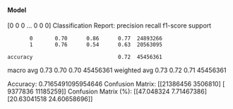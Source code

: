 #### Model
[0 0 0 ... 0 0 0]
Classification Report:
              precision    recall  f1-score   support

           0       0.70      0.86      0.77  24893266
           1       0.76      0.54      0.63  20563095

    accuracy                           0.72  45456361
   macro avg       0.73      0.70      0.70  45456361
weighted avg       0.73      0.72      0.71  45456361

Accuracy: 0.7165491095954646
Confusion Matrix:
[[21386456  3506810]
 [ 9377836 11185259]]
Confusion Matrix (%):
[[47.048324    7.71467386]
 [20.63041518 24.60658696]]
